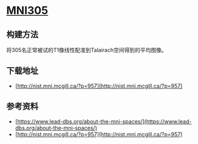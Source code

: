 # [MNI305](http://nist.mni.mcgill.ca/?p=957)

## 构建方法
将305名正常被试的T1像线性配准到Talairach空间得到的平均图像。

## 下载地址

* [http://nist.mni.mcgill.ca/?p=957](http://nist.mni.mcgill.ca/?p=957)

## 参考资料
* [https://www.lead-dbs.org/about-the-mni-spaces/](https://www.lead-dbs.org/about-the-mni-spaces/)
* [http://nist.mni.mcgill.ca/?p=957](http://nist.mni.mcgill.ca/?p=957)